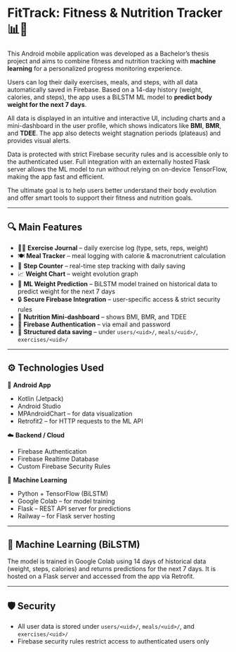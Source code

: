 # FitTrack: Fitness & Nutrition Tracker 📊💪

This Android mobile application was developed as a Bachelor’s thesis project and aims to combine fitness and nutrition tracking with **machine learning** for a personalized progress monitoring experience.

Users can log their daily exercises, meals, and steps, with all data automatically saved in Firebase. Based on a 14-day history (weight, calories, and steps), the app uses a BiLSTM ML model to **predict body weight for the next 7 days**.

All data is displayed in an intuitive and interactive UI, including charts and a mini-dashboard in the user profile, which shows indicators like **BMI**, **BMR**, and **TDEE**. The app also detects weight stagnation periods (plateaus) and provides visual alerts.

Data is protected with strict Firebase security rules and is accessible only to the authenticated user. Full integration with an externally hosted Flask server allows the ML model to run without relying on on-device TensorFlow, making the app fast and efficient.

The ultimate goal is to help users better understand their body evolution and offer smart tools to support their fitness and nutrition goals.

---

## 🔍 Main Features

- 🏋️‍♂️ **Exercise Journal** – daily exercise log (type, sets, reps, weight)
- 🍽️ **Meal Tracker** – meal logging with calorie & macronutrient calculation
- 👣 **Step Counter** – real-time step tracking with daily saving
- 📈 **Weight Chart** – weight evolution graph
- 🤖 **ML Weight Prediction** – BiLSTM model trained on historical data to predict weight for the next 7 days
- 🔒 **Secure Firebase Integration** – user-specific access & strict security rules
- 🧮 **Nutrition Mini-dashboard** – shows BMI, BMR, and TDEE
- 🔐 **Firebase Authentication** – via email and password
- 📁 **Structured data saving** – under `users/<uid>/`, `meals/<uid>/`, `exercises/<uid>/`

---

## ⚙️ Technologies Used

📱 **Android App**
- Kotlin (Jetpack)
- Android Studio
- MPAndroidChart – for data visualization
- Retrofit2 – for HTTP requests to the ML API

☁️ **Backend / Cloud**
- Firebase Authentication
- Firebase Realtime Database
- Custom Firebase Security Rules

🧠 **Machine Learning**
- Python + TensorFlow (BiLSTM)
- Google Colab – for model training
- Flask – REST API server for predictions
- Railway – for Flask server hosting

---

## 🔮 Machine Learning (BiLSTM)

The model is trained in Google Colab using 14 days of historical data (weight, steps, calories) and returns predictions for the next 7 days. It is hosted on a Flask server and accessed from the app via Retrofit.

---

## 🛡️ Security

- All user data is stored under `users/<uid>/`, `meals/<uid>/`, and `exercises/<uid>/`
- Firebase security rules restrict access to authenticated users only
